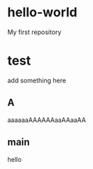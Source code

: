 # hello-world
My first repository
# test 
add something here

## A
aaaaaaAAAAAAaaAAaaAA

## main
hello
